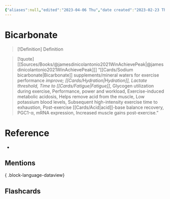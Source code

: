 ```yaml
---
{"aliases":null,"edited":"2023-04-06 Thu","date created":"2023-02-23 Thu","tags":["Uni/LFS112"],"dg-publish":true,"permalink":"/cards/bicarbonate/","dgPassFrontmatter":true}
---
```


# Bicarbonate

> [!Definition] Definition
> 

> [!quote] [[Sources/Books/@jamesdinicolantonio2021WinAchievePeak\|@jamesdinicolantonio2021WinAchievePeak]]]
> “[[Cards/Sodium bicarbonate\|Bicarbonate]]  supplements/mineral  waters  for  exercise  performance
*improve; [[Cards/Hydration\|Hydration]], Lactate threshold, Time to [[Cards/Fatigue\|Fatigue]]*, Glycogen utilization during exercise, Performance, power and workload, Exercise-induced metabolic acidosis, Helps remove acid from the muscle, Low potassium blood levels, Subsequent high-intensity exercise time to exhaustion, Post-exercise [[Cards/Acid\|acid]]-base balance recovery, PGC1-α, mRNA expression, Increased muscle gains post-exercise.”
# Reference
- 

## Mentions

{ .block-language-dataview}

## Flashcards
